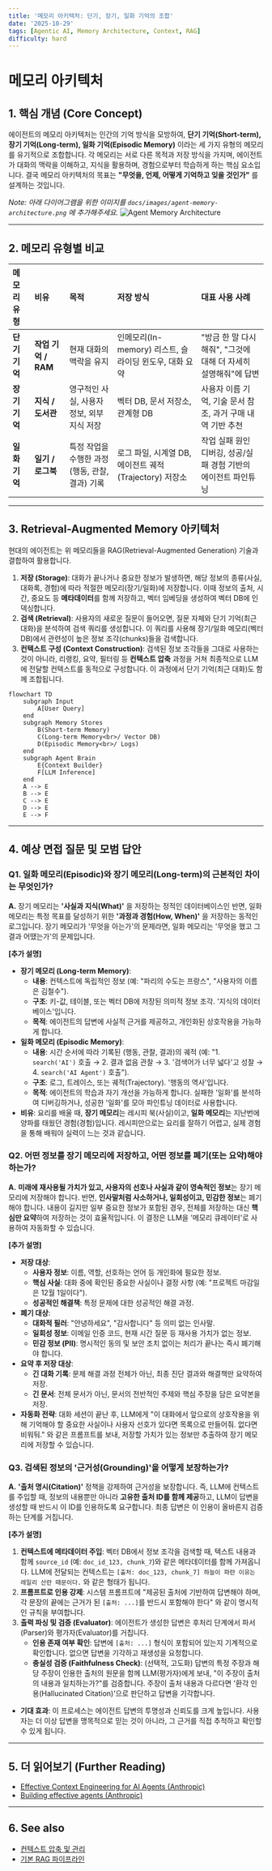 ```yaml
---
title: '메모리 아키텍처: 단기, 장기, 일화 기억의 조합'
date: '2025-10-29'
tags: [Agentic AI, Memory Architecture, Context, RAG]
difficulty: hard
---
```


# 메모리 아키텍처

## 1. 핵심 개념 (Core Concept)

에이전트의 메모리 아키텍처는 인간의 기억 방식을 모방하여, **단기 기억(Short-term), 장기 기억(Long-term), 일화 기억(Episodic Memory)** 이라는 세 가지 유형의 메모리를 유기적으로 조합합니다. 각 메모리는 서로 다른 목적과 저장 방식을 가지며, 에이전트가 대화의 맥락을 이해하고, 지식을 활용하며, 경험으로부터 학습하게 하는 핵심 요소입니다. 결국 메모리 아키텍처의 목표는 **"무엇을, 언제, 어떻게 기억하고 잊을 것인가"** 를 설계하는 것입니다.

*Note: 아래 다이어그램을 위한 이미지를 `docs/images/agent-memory-architecture.png` 에 추가해주세요.*
![Agent Memory Architecture](../../images/agent-memory-architecture.png)

______________________________________________________________________

## 2. 메모리 유형별 비교

| 메모리 유형   | 비유                | 목적                                           | 저장 방식                                              | 대표 사용 사례                                                  |
| :------------ | :------------------ | :--------------------------------------------- | :----------------------------------------------------- | :-------------------------------------------------------------- |
| **단기 기억** | **작업 기억 / RAM** | 현재 대화의 맥락을 유지                        | 인메모리(In-memory) 리스트, 슬라이딩 윈도우, 대화 요약 | "방금 한 말 다시 해줘", "그것에 대해 더 자세히 설명해줘"에 답변 |
| **장기 기억** | **지식 / 도서관**   | 영구적인 사실, 사용자 정보, 외부 지식 저장     | 벡터 DB, 문서 저장소, 관계형 DB                        | 사용자 이름 기억, 기술 문서 참조, 과거 구매 내역 기반 추천      |
| **일화 기억** | **일기 / 로그북**   | 특정 작업을 수행한 과정(행동, 관찰, 결과) 기록 | 로그 파일, 시계열 DB, 에이전트 궤적(Trajectory) 저장소 | 작업 실패 원인 디버깅, 성공/실패 경험 기반의 에이전트 파인튜닝  |

______________________________________________________________________

## 3. Retrieval-Augmented Memory 아키텍처

현대의 에이전트는 위 메모리들을 RAG(Retrieval-Augmented Generation) 기술과 결합하여 활용합니다.

1. **저장 (Storage)**: 대화가 끝나거나 중요한 정보가 발생하면, 해당 정보의 종류(사실, 대화록, 경험)에 따라 적절한 메모리(장기/일화)에 저장합니다. 이때 정보의 출처, 시간, 중요도 등 **메타데이터**를 함께 저장하고, 벡터 임베딩을 생성하여 벡터 DB에 인덱싱합니다.
1. **검색 (Retrieval)**: 사용자의 새로운 질문이 들어오면, 질문 자체와 단기 기억(최근 대화)을 분석하여 검색 쿼리를 생성합니다. 이 쿼리를 사용해 장기/일화 메모리(벡터 DB)에서 관련성이 높은 정보 조각(chunks)들을 검색합니다.
1. **컨텍스트 구성 (Context Construction)**: 검색된 정보 조각들을 그대로 사용하는 것이 아니라, 리랭킹, 요약, 필터링 등 **컨텍스트 압축** 과정을 거쳐 최종적으로 LLM에 전달할 컨텍스트를 동적으로 구성합니다. 이 과정에서 단기 기억(최근 대화)도 함께 조합됩니다.

```mermaid
flowchart TD
    subgraph Input
        A[User Query]
    end
    subgraph Memory Stores
        B(Short-term Memory)
        C(Long-term Memory<br>/ Vector DB)
        D(Episodic Memory<br>/ Logs)
    end
    subgraph Agent Brain
        E{Context Builder}
        F[LLM Inference]
    end
    A --> E
    B --> E
    C --> E
    D --> E
    E --> F
```

______________________________________________________________________

## 4. 예상 면접 질문 및 모범 답안

### Q1. 일화 메모리(Episodic)와 장기 메모리(Long-term)의 근본적인 차이는 무엇인가?

**A.** 장기 메모리는 **'사실과 지식(What)'** 을 저장하는 정적인 데이터베이스인 반면, 일화 메모리는 특정 목표를 달성하기 위한 **'과정과 경험(How, When)'** 을 저장하는 동적인 로그입니다. 장기 메모리가 '무엇을 아는가'의 문제라면, 일화 메모리는 '무엇을 했고 그 결과 어땠는가'의 문제입니다.

**\[추가 설명\]**

- **장기 메모리 (Long-term Memory)**:
  - **내용**: 컨텍스트에 독립적인 정보 (예: "파리의 수도는 프랑스", "사용자의 이름은 김철수").
  - **구조**: 키-값, 테이블, 또는 벡터 DB에 저장된 의미적 정보 조각. '지식의 데이터베이스'입니다.
  - **목적**: 에이전트의 답변에 사실적 근거를 제공하고, 개인화된 상호작용을 가능하게 합니다.
- **일화 메모리 (Episodic Memory)**:
  - **내용**: 시간 순서에 따라 기록된 (행동, 관찰, 결과)의 궤적 (예: "1. `search('AI')` 호출 → 2. 결과 없음 관찰 → 3. '검색어가 너무 넓다'고 성찰 → 4. `search('AI Agent')` 호출").
  - **구조**: 로그, 트레이스, 또는 궤적(Trajectory). '행동의 역사'입니다.
  - **목적**: 에이전트의 학습과 자기 개선을 가능하게 합니다. 실패한 '일화'를 분석하여 디버깅하거나, 성공한 '일화'를 모아 파인튜닝 데이터로 사용합니다.
- **비유**: 요리를 배울 때, **장기 메모리**는 레시피 북(사실)이고, **일화 메모리**는 지난번에 양파를 태웠던 경험(경험)입니다. 레시피만으로는 요리를 잘하기 어렵고, 실제 경험을 통해 배워야 실력이 느는 것과 같습니다.

### Q2. 어떤 정보를 장기 메모리에 저장하고, 어떤 정보를 폐기(또는 요약)해야 하는가?

**A.** **미래에 재사용될 가치가 있고, 사용자의 선호나 사실과 같이 영속적인 정보**는 장기 메모리에 저장해야 합니다. 반면, **인사말처럼 사소하거나, 일회성이고, 민감한 정보**는 폐기해야 합니다. 내용이 길지만 일부 중요한 정보가 포함된 경우, 전체를 저장하는 대신 **핵심만 요약**하여 저장하는 것이 효율적입니다. 이 결정은 LLM을 '메모리 큐레이터'로 사용하여 자동화할 수 있습니다.

**\[추가 설명\]**

- **저장 대상**:
  - **사용자 정보**: 이름, 역할, 선호하는 언어 등 개인화에 필요한 정보.
  - **핵심 사실**: 대화 중에 확인된 중요한 사실이나 결정 사항 (예: "프로젝트 마감일은 12월 1일이다").
  - **성공적인 해결책**: 특정 문제에 대한 성공적인 해결 과정.
- **폐기 대상**:
  - **대화적 필러**: "안녕하세요", "감사합니다" 등 의미 없는 인사말.
  - **일회성 정보**: 이메일 인증 코드, 현재 시간 질문 등 재사용 가치가 없는 정보.
  - **민감 정보 (PII)**: 명시적인 동의 및 보안 조치 없이는 처리가 끝나는 즉시 폐기해야 합니다.
- **요약 후 저장 대상**:
  - **긴 대화 기록**: 문제 해결 과정 전체가 아닌, 최종 진단 결과와 해결책만 요약하여 저장.
  - **긴 문서**: 전체 문서가 아닌, 문서의 전반적인 주제와 핵심 주장을 담은 요약본을 저장.
- **자동화 전략**: 대화 세션이 끝난 후, LLM에게 "이 대화에서 앞으로의 상호작용을 위해 기억해야 할 중요한 사실이나 사용자 선호가 있다면 목록으로 만들어줘. 없다면 비워둬." 와 같은 프롬프트를 보내, 저장할 가치가 있는 정보만 추출하여 장기 메모리에 저장할 수 있습니다.

### Q3. 검색된 정보의 '근거성(Grounding)'을 어떻게 보장하는가?

**A.** **'출처 명시(Citation)'** 정책을 강제하여 근거성을 보장합니다. 즉, LLM에 컨텍스트를 주입할 때, 정보의 내용뿐만 아니라 **고유한 출처 ID를 함께 제공**하고, LLM이 답변을 생성할 때 반드시 이 ID를 인용하도록 요구합니다. 최종 답변은 이 인용이 올바른지 검증하는 단계를 거칩니다.

**\[추가 설명\]**

1. **컨텍스트에 메타데이터 주입**: 벡터 DB에서 정보 조각을 검색할 때, 텍스트 내용과 함께 `source_id` (예: `doc_id_123, chunk_7`)와 같은 메타데이터를 함께 가져옵니다. LLM에 전달되는 컨텍스트는 `[출처: doc_123, chunk_7] 하늘이 파란 이유는 레일리 산란 때문이다.` 와 같은 형태가 됩니다.
1. **프롬프트로 인용 강제**: 시스템 프롬프트에 "제공된 출처에 기반하여 답변해야 하며, 각 문장의 끝에는 근거가 된 `[출처: ...]`를 반드시 포함해야 한다" 와 같이 명시적인 규칙을 부여합니다.
1. **출력 파싱 및 검증 (Evaluator)**: 에이전트가 생성한 답변은 후처리 단계에서 파서(Parser)와 평가자(Evaluator)를 거칩니다.
   - **인용 존재 여부 확인**: 답변에 `[출처: ...]` 형식이 포함되어 있는지 기계적으로 확인합니다. 없으면 답변을 기각하고 재생성을 요청합니다.
   - **충실성 검증 (Faithfulness Check)**: (선택적, 고도화) 답변의 특정 주장과 해당 주장이 인용한 출처의 원문을 함께 LLM(평가자)에게 보내, "이 주장이 출처의 내용과 일치하는가?"를 검증합니다. 주장이 출처 내용과 다르다면 '환각 인용(Hallucinated Citation)'으로 판단하고 답변을 기각합니다.

- **기대 효과**: 이 프로세스는 에이전트 답변의 투명성과 신뢰도를 크게 높입니다. 사용자는 더 이상 답변을 맹목적으로 믿는 것이 아니라, 그 근거를 직접 추적하고 확인할 수 있게 됩니다.

______________________________________________________________________

## 5. 더 읽어보기 (Further Reading)

- [Effective Context Engineering for AI Agents (Anthropic)](/docs/references/anthropic/effective-context-engineering-for-ai-agents.md)
- [Building effective agents (Anthropic)](/docs/references/anthropic/building-effective-agents.md)

______________________________________________________________________

## 6. See also

- [컨텍스트 압축 및 관리](./context-compression-management.md)
- [기본 RAG 파이프라인](../5-4-retrieval-augmented-generation-rag/basic-rag-pipeline.md)
